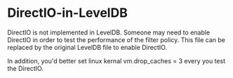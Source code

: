 # DirectIO-in-LevelDB

DirectIO is not implemented in LevelDB. Someone may need to enable DirectIO in order to test the performance of the filter policy.
This file can be replaced by the original LevelDB file to enable DirectIO.

In addition, you'd better set linux kernal vm.drop_caches = 3 every you test the DirectIO.
